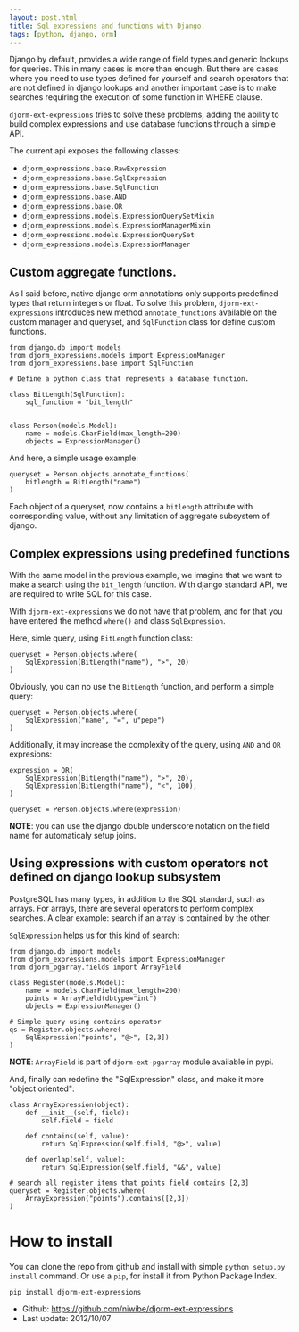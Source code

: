 ```yaml
---
layout: post.html
title: Sql expressions and functions with Django.
tags: [python, django, orm]
---
```


Django by default, provides a wide range of field types and generic lookups for queries. This in many cases is more than enough. But there are cases where you need to use types defined for yourself and search operators that are not defined in django lookups and another important case is to make searches requiring the execution of some function in WHERE clause. 

``djorm-ext-expressions`` tries to solve these problems, adding the ability to build complex expressions and use database functions through a simple API.


The current api exposes the following classes:

* ``djorm_expressions.base.RawExpression``
* ``djorm_expressions.base.SqlExpression``
* ``djorm_expressions.base.SqlFunction``
* ``djorm_expressions.base.AND``
* ``djorm_expressions.base.OR``
* ``djorm_expressions.models.ExpressionQuerySetMixin``
* ``djorm_expressions.models.ExpressionManagerMixin``
* ``djorm_expressions.models.ExpressionQuerySet``
* ``djorm_expressions.models.ExpressionManager``


## Custom aggregate functions. ##

As I said before, native django orm annotations only supports predefined types that return integers or float. To solve this problem, ``djorm-ext-expressions`` introduces new method ``annotate_functions`` available on the custom manager and queryset, and ``SqlFunction`` class for define custom functions.

~~~ { python }
from django.db import models
from djorm_expressions.models import ExpressionManager
from djorm_expressions.base import SqlFunction

# Define a python class that represents a database function.

class BitLength(SqlFunction):
    sql_function = "bit_length"


class Person(models.Model):
    name = models.CharField(max_length=200)
    objects = ExpressionManager()
~~~

And here, a simple usage example:

~~~ { python }
queryset = Person.objects.annotate_functions(
    bitlength = BitLength("name")
)
~~~

Each object of a queryset, now contains a ``bitlength`` attribute with corresponding value, without any limitation of aggregate subsystem of django.

## Complex expressions using predefined functions ##

With the same model in the previous example, we imagine that we want to make a search using the ``bit_length`` function. With django standard API, we are required to write SQL for this case.

With ``djorm-ext-expressions`` we do not have that problem, and for that you have entered the method ``where()`` and class ``SqlExpression``.

Here, simle query, using ``BitLength`` function class:

~~~ { python }
queryset = Person.objects.where(
    SqlExpression(BitLength("name"), ">", 20)
)
~~~

Obviously, you can no use the ``BitLength`` function, and perform a simple query:

~~~ { python }
queryset = Person.objects.where(
    SqlExpression("name", "=", u"pepe")
)
~~~

Additionally, it may increase the complexity of the query, using ``AND`` and ``OR`` expresions:

~~~ { python }
expression = OR(
    SqlExpression(BitLength("name"), ">", 20),
    SqlExpression(BitLength("name"), "<", 100),
)

queryset = Person.objects.where(expression)
~~~

**NOTE**: you can use the django double underscore notation on the field name for automaticaly setup joins.

## Using expressions with custom operators not defined on django lookup subsystem ##

PostgreSQL has many types, in addition to the SQL standard, such as arrays. For arrays, there are several operators to perform complex searches. A clear example: search if an array is contained by the other.

``SqlExpression`` helps us for this kind of search:

~~~ { python }
from django.db import models
from djorm_expressions.models import ExpressionManager
from djorm_pgarray.fields import ArrayField

class Register(models.Model):
    name = models.CharField(max_length=200)
    points = ArrayField(dbtype="int")
    objects = ExpressionManager()

# Simple query using contains operator
qs = Register.objects.where(
    SqlExpression("points", "@>", [2,3])
)
~~~

**NOTE**: ``ArrayField`` is part of ``djorm-ext-pgarray`` module available in pypi.

And, finally can redefine the "SqlExpression" class, and make it more "object oriented":

~~~ { python }
class ArrayExpression(object):
    def __init__(self, field):
        self.field = field

    def contains(self, value):
        return SqlExpression(self.field, "@>", value)

    def overlap(self, value):
        return SqlExpression(self.field, "&&", value)

# search all register items that points field contains [2,3]
queryset = Register.objects.where(
    ArrayExpression("points").contains([2,3])
)
~~~

How to install
==============

You can clone the repo from github and install with simple ``python setup.py install`` command. Or use a `pip`, for install it from Python Package Index.

``pip install djorm-ext-expressions``


* Github: <https://github.com/niwibe/djorm-ext-expressions>
* Last update: 2012/10/07
